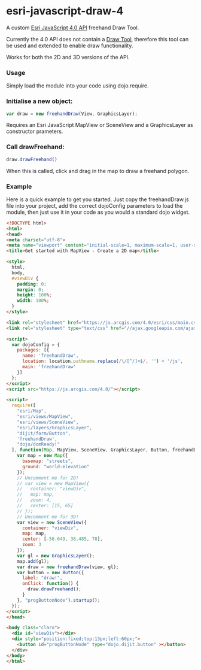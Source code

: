 # esri-javascript-draw-4

A custom [Esri JavaScript 4.0 API](https://developers.arcgis.com/javascript/) freehand Draw Tool.

Currently the 4.0 API does not contain a [Draw Tool](https://developers.arcgis.com/javascript/3/jsapi/draw-amd.html), therefore this tool can be used and extended to enable draw functionality.

Works for both the 2D and 3D versions of the API.

### Usage
Simply load the module into your code using dojo.require.

### Initialise a new object:

```js
var draw = new freehandDraw(View, GraphicsLayer);
```

Requires an Esri JavaScript MapView or SceneView and a GraphicsLayer as constructor prameters.

### Call drawFreehand:

```js
draw.drawFreehand()
```

When this is called, click and drag in the map to draw a freehand polygon.

### Example
Here is a quick example to get you started. Just copy the freehandDraw.js file into your project, add the correct dojoConfig parameters to load the module, then just use it in your code as you would a standard dojo widget.

```html
<!DOCTYPE html>
<html>
<head>
<meta charset="utf-8">
<meta name="viewport" content="initial-scale=1, maximum-scale=1, user-scalable=no">
<title>Get started with MapView - Create a 2D map</title>

<style>
  html,
  body,
  #viewDiv {
    padding: 0;
    margin: 0;
    height: 100%;
    width: 100%;
  }
</style>

<link rel="stylesheet" href="https://js.arcgis.com/4.0/esri/css/main.css">
<link rel="stylesheet" type="text/css" href="//ajax.googleapis.com/ajax/libs/dojo/1.10.4/dijit/themes/claro/claro.css"/‌​>

<script>
  var dojoConfig = {
    packages: [{
      name: 'freehandDraw',
      location: location.pathname.replace(/\/[^/]+$/, '') + '/js',
      main: 'freehandDraw'
    }]
  };
</script>
<script src="https://js.arcgis.com/4.0/"></script>

<script>
  require([
    "esri/Map",
    "esri/views/MapView",
    "esri/views/SceneView",
    "esri/layers/GraphicsLayer",
    "dijit/form/Button",
    'freehandDraw',
    "dojo/domReady!"
  ], function(Map, MapView, SceneView, GraphicsLayer, Button, freehandDraw) {
    var map = new Map({
      basemap: "streets",
      ground: "world-elevation"
    });
    // Uncomment me for 2D!
    // var view = new MapView({
    //   container: "viewDiv",
    //   map: map,
    //   zoom: 4,
    //   center: [15, 65]
    // });
    // Uncomment me for 3D!
    var view = new SceneView({
      container: "viewDiv",
      map: map,
      center: [-56.049, 38.485, 78],
      zoom: 3
    });
    var gl = new GraphicsLayer();
    map.add(gl);
    var draw = new freehandDraw(view, gl);
    var button = new Button({
      label: "draw!",
      onClick: function() {
        draw.drawFreehand();
      }
    }, "progButtonNode").startup();
  });
</script>
</head>

<body class="claro">
  <div id="viewDiv"></div>
  <div style="position:fixed;top:13px;left:60px;">
    <button id="progButtonNode" type="dojo.dijit.button" ></button>
  </div>
</body>
</html>
```
